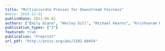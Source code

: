```yaml
---
title: "Multiaccurate Proxies for Downstream Fairness"
#date: 2019-12-01
publishDate: 2021-06-01
authors: ["Emily Diana", "Wesley Gill", "Michael Kearns", "Krishnaram Kenthapadi", "Aaron Roth"]
publication_types: ["3"]
featured: true 
publication: "Preprint"
url_pdf: "http://arxiv.org/abs/2102.08454"
---
```


